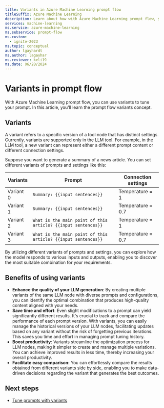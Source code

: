 ```yaml
---
title: Variants in Azure Machine Learning prompt flow
titleSuffix: Azure Machine Learning
description: Learn about how with Azure Machine Learning prompt flow, you can use variants to tune your prompt.
services: machine-learning
ms.service: azure-machine-learning
ms.subservice: prompt-flow
ms.custom:
  - ignite-2023
ms.topic: conceptual
author: lgayhardt
ms.author: lagayhar
ms.reviewer: keli19
ms.date: 06/28/2024
---
```


# Variants in prompt flow

With Azure Machine Learning prompt flow, you can use variants to tune your prompt. In this article, you'll learn the prompt flow variants concept.

## Variants

A variant refers to a specific version of a tool node that has distinct settings. Currently, variants are supported only in the LLM tool. For example, in the LLM tool, a new variant can represent either a different prompt content or different connection settings.

Suppose you want to generate a summary of a news article. You can set different variants of prompts and settings like this:

| Variants  | Prompt                                                       | Connection settings |
| --------- | ------------------------------------------------------------ | ------------------- |
| Variant 0 | `Summary: {{input sentences}}`                               | Temperature = 1     |
| Variant 1 | `Summary: {{input sentences}}`                               | Temperature = 0.7   |
| Variant 2 | `What is the main point of this article? {{input sentences}}` | Temperature = 1     |
| Variant 3 | `What is the main point of this article? {{input sentences}}` | Temperature = 0.7   |

By utilizing different variants of prompts and settings, you can explore how the model responds to various inputs and outputs, enabling you to discover the most suitable combination for your requirements.

## Benefits of using variants

- **Enhance the quality of your LLM generation**: By creating multiple variants of the same LLM node with diverse prompts and configurations, you can identify the optimal combination that produces high-quality content aligned with your needs.
- **Save time and effort**: Even slight modifications to a prompt can yield significantly different results. It's crucial to track and compare the performance of each prompt version. With variants, you can easily manage the historical versions of your LLM nodes, facilitating updates based on any variant without the risk of forgetting previous iterations. This saves you time and effort in managing prompt tuning history.
- **Boost productivity**: Variants streamline the optimization process for LLM nodes, making it simpler to create and manage multiple variations. You can achieve improved results in less time, thereby increasing your overall productivity.
- **Facilitate easy comparison**: You can effortlessly compare the results obtained from different variants side by side, enabling you to make data-driven decisions regarding the variant that generates the best outcomes.

## Next steps

- [Tune prompts with variants](how-to-tune-prompts-using-variants.md)
